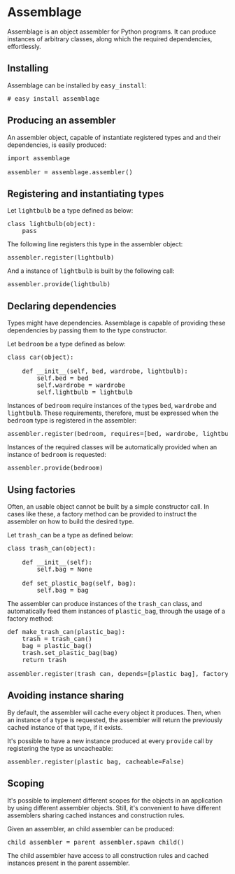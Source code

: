 Assemblage
==========

Assemblage is an object assembler for Python programs. It can produce instances of
arbitrary classes, along which the required dependencies, effortlessly.

Installing
----------

Assemblage can be installed by <tt>easy_install</tt>:

<pre>
# easy_install assemblage
</pre>

Producing an assembler
----------------------

An assembler object, capable of instantiate registered types and and their dependencies, is easily produced:

<pre>
import assemblage

assembler = assemblage.assembler()
</pre>

Registering and instantiating types
-----------------------------------

Let <tt>lightbulb</tt> be a type defined as below:

<pre>
class lightbulb(object):
    pass
</pre>

The following line registers this type in the assembler object:

<pre>
assembler.register(lightbulb)
</pre>

And a instance of <tt>lightbulb</tt> is built by the following call:

<pre>
assembler.provide(lightbulb)
</pre>

Declaring dependencies
----------------------

Types might have dependencies. Assemblage is capable of providing these dependencies by passing them to the type constructor.

Let <tt>bedroom</tt> be a type defined as below:

<pre>
class car(object):

    def __init__(self, bed, wardrobe, lightbulb):
        self.bed = bed
        self.wardrobe = wardrobe
        self.lightbulb = lightbulb
</pre>

Instances of <tt>bedroom</tt> require instances of the types <tt>bed</tt>, <tt>wardrobe</tt> and <tt>lightbulb</tt>. These requirements, therefore, must be expressed when the <tt>bedroom</tt> type is registered in the assembler:

<pre>
assembler.register(bedroom, requires=[bed, wardrobe, lightbulb])
</pre>

Instances of the required classes will be automatically provided when an instance of <tt>bedroom</tt> is requested:

<pre>
assembler.provide(bedroom)
</pre>

Using factories
---------------

Often, an usable object cannot be built by a simple constructor call. In cases like these, a factory method can be provided to instruct the assembler on how to build the desired type.

Let <tt>trash_can</tt> be a type as defined below:

<pre>
class trash_can(object):

    def __init__(self):
        self.bag = None
    
    def set_plastic_bag(self, bag):
        self.bag = bag
</pre>

The assembler can produce instances of the <tt>trash_can</tt> class, and automatically feed them instances of <tt>plastic_bag</tt>, through the usage of a factory method:

<pre>
def make_trash_can(plastic_bag):
    trash = trash_can()
    bag = plastic_bag()
    trash.set_plastic_bag(bag)
    return trash

assembler.register(trash_can, depends=[plastic_bag], factory=make_trash_can)
</pre>

Avoiding instance sharing
-------------------------

By default, the assembler will cache every object it produces. Then, when an instance of a type is requested, the assembler will return the previously cached instance of that type, if it exists.

It's possible to have a new instance produced at every <tt>provide</tt> call by registering the type as uncacheable:

<pre>
assembler.register(plastic_bag, cacheable=False)
</pre>

Scoping
-------

It's possible to implement different scopes for the objects in an application by using different assembler objects. Still, it's convenient to have different assemblers sharing cached instances and construction rules.

Given an assembler, an child assembler can be produced:

<pre>
child_assembler = parent_assembler.spawn_child()
</pre>

The child assembler have access to all construction rules and cached instances present in the parent assembler.
